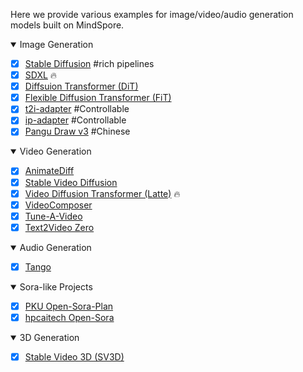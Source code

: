 Here we provide various examples for image/video/audio generation models built on MindSpore.

<details open markdown>
<summary> Image Generation </summary>

- [x] [Stable Diffusion](stable_diffusion_v2/README.md) #rich pipelines
- [x] [SDXL](stable_diffusion_xl/README.md)  🔥
- [x] [Diffsuion Transformer (DiT)](dit/README.md)
- [x] [Flexible Diffusion Transformer (FiT)](fit/README.md)
- [x] [t2i-adapter](t2i_adapter/README.md) #Controllable
- [x] [ip-adapter](ip_adapter/README.md) #Controllable
- [x] [Pangu Draw v3](pangu_draw_v3/README.md) #Chinese

</details>


<details open markdown>
<summary> Video Generation </summary>

- [x] [AnimateDiff](animatediff/README.md)
- [x] [Stable Video Diffusion](svd/README.md)
- [x] [Video Diffusion Transformer (Latte)](latte/README.md) 🔥
- [x] [VideoComposer](videocomposer/README.md)
- [x] [Tune-A-Video](tuneavideo/README.md)
- [x] [Text2Video Zero](text2video_zero/README.md)

</details>


<details open markdown>
<summary> Audio Generation </summary>

- [x] [Tango](tango/README.md)

</details>


<details open markdown>
<summary> Sora-like Projects</summary>

- [x] [PKU Open-Sora-Plan](opensora_pku/README.md)
- [x] [hpcaitech Open-Sora](opensora_hpcai/README.md)

</details>

<details open markdown>
<summary> 3D Generation </summary>

- [x] [Stable Video 3D (SV3D)](sv3d/README.md)
</details>

